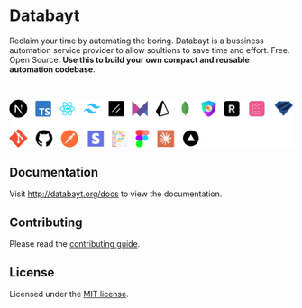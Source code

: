 # Databayt

Reclaim your time by automating the boring. Databayt is a bussiness automation service provider to allow soultions to save time and effort. Free. Open Source. **Use this to build your own compact and reusable automation codebase**.

<br>

![hero](public/readme/stack.png)


## Documentation

Visit http://databayt.org/docs to view the documentation.

## Contributing

Please read the [contributing guide](/CONTRIBUTING.md).

## License

Licensed under the [MIT license](https://github.com/shadcn/ui/blob/main/LICENSE.md).